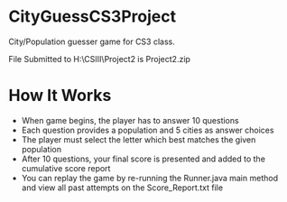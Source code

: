 # CityGuessCS3Project

City/Population guesser game for CS3 class.

File Submitted to H:\CSIII\Project2 is Project2.zip

# How It Works
- When game begins, the player has to answer 10 questions
- Each question provides a population and 5 cities as answer choices
- The player must select the letter which best matches the given population
- After 10 questions, your final score is presented and added to the cumulative score report
- You can replay the game by re-running the Runner.java main method and view all past attempts on the Score_Report.txt file

 
